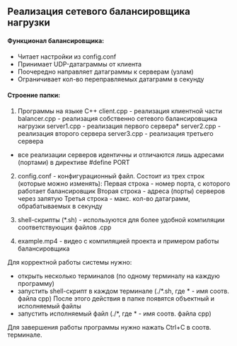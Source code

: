 ## Реализация сетевого балансировщика нагрузки

#### Функционал балансировщика:
- Читает настройки из config.conf
- Принимает UDP-датаграммы от клиента
- Поочередно направляет датаграммы к серверам (узлам)
- Ограничивает кол-во переправляемых датаграмм в секунду

#### Строение папки:

1. Программы на языке C++
client.cpp - реализация клиентной части
balancer.cpp - реализация собственно сетевого балансировщика нагрузки
server1.cpp - реализация первого сервера*
server2.cpp - реализация второго сервера
server3.cpp - реализация третьего сервера
* все реализации серверов идентичны и отличаются лишь адресами (портами) в директиве #define PORT

2. config.conf - конфигурационный файл. Состоит из трех строк (которые можно изменять):
Первая строка - номер порта, с которого работает балансировщик
Вторая строка - адреса (порты) серверов через запятую
Третья строка - макс. кол-во датаграмм, обрабатываемых в секунду

3. shell-скрипты (*.sh) - используются для более удобной компиляции соответствующих файлов .cpp

4. example.mp4 - видео с компиляцией проекта и примером работы балансировщика

Для корректной работы системы нужно:
- открыть несколько терминалов (по одному терминалу на каждую программу)
- запустить shell-скрипт в каждом терминале (./*.sh, где * - имя соотв. файла cpp)
После этого действия в папке появятся объектный и исполняемый файлы
- запустить исполняемый файл (./*, где * - имя соотв. файла cpp)

Для завершения работы программы нужно нажать Ctrl+C в соотв. терминале.
